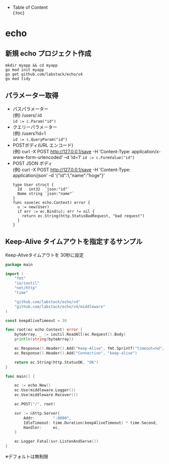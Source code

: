 - Table of Content  
{:toc}

# echo

## 新規 echo プロジェクト作成

```
mkdir myapp && cd myapp
go mod init myapp
go get github.com/labstack/echo/v4
go mod tidy
```

## パラメーター取得

* パスパラメーター  
(例) /users/:id  
`id := c.Param("id")`
* クエリーパラメーター  
(例) /users?id=1  
`id := c.QueryParam("id")`
* POSTボディ(URL エンコード)  
(例) curl -X POST http://127.0.0.1/save -H 'Content-Type: application/x-www-form-urlencoded' –d ‘id=1’
`id := c.FormValue("id")`
* POST JSON ボディ  
(例) curl -X POST http://127.0.0.1/save -H 'Content-Type: application/json' –d ‘{"id":1,"name":"hoge"}’
  ```
  type User struct {
    Id   int32  `json:"id"`
    Name string `json:"name"`
  }
  func save(ec echo.Context) error {
    u := new(User)
    if err := ec.Bind(u); err != nil {
      return ec.String(http.StatusBadRequest, "bad request")
    }
  }
  ```

## Keep-Alive タイムアウトを指定するサンプル

Keep-Aliveタイムアウトを 30秒に設定

```go
package main

import (
	"fmt"
	"io/ioutil"
	"net/http"
	"time"

	"github.com/labstack/echo/v4"
	"github.com/labstack/echo/v4/middleware"
)

const keepAliveTimeout = 30

func root(ec echo.Context) error {
	byteArray, _ := ioutil.ReadAll(ec.Request().Body)
	println(string(byteArray))

	ec.Response().Header().Add("Keep-Alive", fmt.Sprintf("timeout=%d", keepAliveTimeout))
	ec.Response().Header().Add("Connection", "keep-alive")

	return ec.String(http.StatusOK, "OK")
}

func main() {

	ec := echo.New()
	ec.Use(middleware.Logger())
	ec.Use(middleware.Recover())

	ec.POST("/", root)

	svr := &http.Server{
		Addr:        ":8080",
		IdleTimeout: time.Duration(keepAliveTimeout) * time.Second,
		Handler:     ec,
	}

	ec.Logger.Fatal(svr.ListenAndServe())
}
```

※デフォルトは無制限
